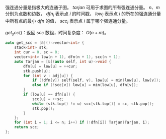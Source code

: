 强连通分量是指极大的连通子图。 $tarjan$ 可用于求图的所有强连通分量。 $n、m$ 分别为点数和边数， $dfn_i$ 表示点 $i$ 的时间戳， $low_i$ 表示点 $i$ 的所在的强连通分量中所有点的最小 $dfn$ 的值， $scc_i$ 表示点 $i$ 属于哪个强连通分量。

$get_scc()$：返回 $scc$ 数组，时间复杂度： $O(n + m)$。

```c++
auto get_scc = [&]()->vector<int> {
    stack<int> stk;
    int cur = 0, sc = 0;
    vector<int> low(n + 1), dfn(n + 1), scc(n + 1);
    auto Tarjan = [&](auto self, int u)->void {
        dfn[u] = low[u] = ++cur;
        stk.push(u);
        for (int v : adj[u]) {
            if (!dfn[v]) self(self, v), low[u] = min(low[u], low[v]);
            else if (!scc[v]) low[u] = min(low[u], dfn[v]);
        }
        if (low[u] == dfn[u]) {
            scc[u] = ++sc;
            while (stk.top() != u) scc[stk.top()] = sc, stk.pop();
            stk.pop();
        }
    };
    for (int i = 1; i <= n; i++) if (!dfn[i]) Tarjan(Tarjan, i);
    return scc;
};
```
